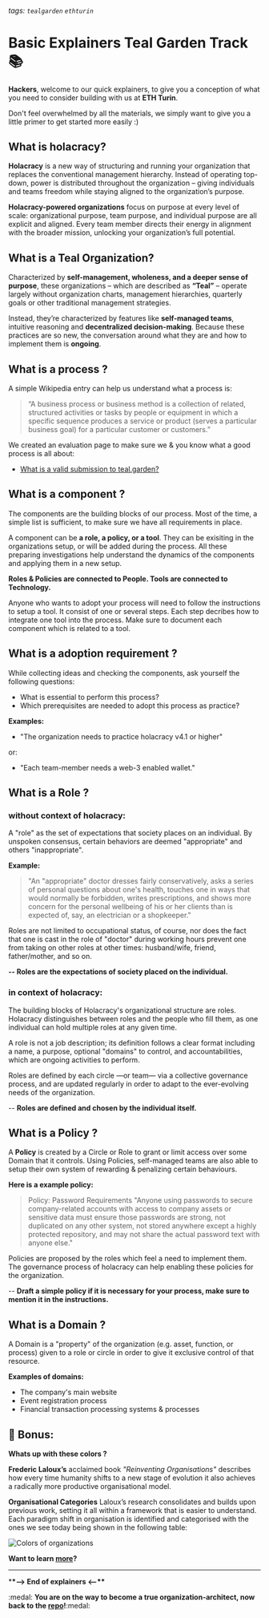###### tags: `tealgarden` `ethturin`

# Basic Explainers Teal Garden Track :books:

**Hackers**, welcome to our quick explainers, to give you a conception of what you need to consider building with us at **ETH Turin**.

Don't feel overwhelmed by all the materials, we simply want to give you a little primer to get started more easily :)

## What is holacracy?

**Holacracy** is a new way of structuring and running your organization that replaces the conventional management hierarchy. Instead of operating top-down, power is distributed throughout the organization – giving individuals and teams freedom while staying aligned to the organization’s purpose.

**Holacracy-powered organizations** focus on purpose at every level of scale: organizational purpose, team purpose, and individual purpose are all explicit and aligned. Every team member directs their energy in alignment with the broader mission, unlocking your organization’s full potential.

## What is a Teal Organization?

Characterized by **self-management, wholeness, and a deeper sense of purpose**, these organizations – which are described as **“Teal”** – operate largely without organization charts, management hierarchies, quarterly goals or other traditional management strategies.

Instead, they’re characterized by features like **self-managed teams**, intuitive reasoning and **decentralized decision-making**. Because these practices are so new, the conversation around what they are and how to implement them is **ongoing**.

## What is a process ?

A simple Wikipedia entry can help us understand what a process is:

> “A business process or business method is a collection of related, structured activities or tasks by people or equipment in which a specific sequence produces a service or product (serves a particular business goal) for a particular customer or customers.”

We created an evaluation page to make sure we & you know what a good process is all about:

- [What is a valid submission to teal.garden?](https://hackmd.io/dMlEYrGOTIm8Yw4e50V8qA?view)

## What is a component ?

The components are the building blocks of our process. Most of the time, a simple list is sufficient, to make sure we have all requirements in place.

A component can be **a role, a policy, or a tool**. They can be exisiting in the organizations setup, or will be added during the process. All these preparing investigations help understand the dynamics of the components and applying them in a new setup.

**Roles & Policies are connected to People.
Tools are connected to Technology.**

Anyone who wants to adopt your process will need to follow the instructions to setup a tool. It consist of one or several steps. Each step decribes how to integrate one tool into the process. Make sure to document each component which is related to a tool.

## What is a adoption requirement ?

While collecting ideas and checking the components, ask yourself the following questions:

- What is essential to perform this process?
- Which prerequisites are needed to adopt this process as practice?

**Examples:**

- "The organization needs to practice holacracy v4.1 or higher"

or:

- "Each team-member needs a web-3 enabled wallet."

## What is a Role ?

### without context of holacracy:

A "role" as the set of expectations that society places on an individual. By unspoken consensus, certain behaviors are deemed "appropriate" and others "inappropriate".

**Example:**

> "An "appropriate" doctor dresses fairly conservatively, asks a series of personal questions about one's health, touches one in ways that would normally be forbidden, writes prescriptions, and shows more concern for the personal wellbeing of his or her clients than is expected of, say, an electrician or a shopkeeper."

Roles are not limited to occupational status, of course, nor does the fact that one is cast in the role of "doctor" during working hours prevent one from taking on other roles at other times: husband/wife, friend, father/mother, and so on.

**-- Roles are the expectations of society placed on the individual.**

### in context of holacracy:

The building blocks of Holacracy's organizational structure are roles. Holacracy distinguishes between roles and the people who fill them, as one individual can hold multiple roles at any given time.

A role is not a job description; its definition follows a clear format including a name, a purpose, optional "domains" to control, and accountabilities, which are ongoing activities to perform.

Roles are defined by each circle —or team— via a collective governance process, and are updated regularly in order to adapt to the ever-evolving needs of the organization.

-- **Roles are defined and chosen by the individual itself.**

## What is a Policy ?

A **Policy** is created by a Circle or Role to grant or limit access over some Domain that it controls. Using Policies, self-managed teams are also able to setup their own system of rewarding & penalizing certain behaviours.

**Here is a example policy:**

> Policy: Password Requirements
> "Anyone using passwords to secure company-related accounts with access to company assets or sensitive data must ensure those passwords are strong, not duplicated on any other system, not stored anywhere except a highly protected repository, and may not share the actual password text with anyone else."

Policies are proposed by the roles which feel a need to implement them. The governance process of holacracy can help enabling these policies for the organization.

-- **Draft a simple policy if it is necessary for your process, make sure to mention it in the instructions.**

## What is a Domain ?

A Domain is a "property" of the organization (e.g. asset, function, or process) given to a role or circle in order to give it exclusive control of that resource.

**Examples of domains:**

- The company's main website
- Event registration process
- Financial transaction processing systems & processes

## :tada: Bonus:

**Whats up with these colors ?**

**Frederic Laloux’s** acclaimed book _"Reinventing Organisations"_ describes how every time humanity shifts to a new stage of evolution it also achieves a radically more productive organisational model.

**Organisational Categories**
Laloux’s research consolidates and builds upon previous work, setting it all within a framework that is easier to understand. Each paradigm shift in organisation is identified and categorised with the ones we see today being shown in the following table:

![Colors of organizations](https://i.imgur.com/rbkvzdp.png)

**Want to learn [more](http://pragmaticscrum.info/what-colour-is-your-organisation/)?**

---

\***\*--> End of explainers <--\*\***

:medal: **You are on the way to become a true organization-architect, now back to the [repo](https://github.com/deora-earth/tealgarden)!**:medal:
